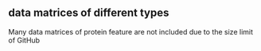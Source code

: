

## data matrices of different types

Many data matrices of protein feature are not included due to the size limit of GitHub 
